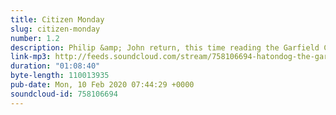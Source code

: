 ```yaml
---
title: Citizen Monday
slug: citizen-monday
number: 1.2
description: Philip &amp; John return, this time reading the Garfield Comics of 2013, the Depression Year. We battle through panic attacks, and the constant intrusions of police sirens to bring you the hot content you desire. What content, you ask? Well we (John) come up with a name for the very worst type of Garfield comic; we revisit a discussion from last week, just so Philip can say a joke he forgot to say at the time; we celebrate the return of Irma, and the Peter Gabriel Flower Costume; and we express sympathy for Jim Davis’s daughter, Ashley Davis. In the second segment, we talk about some episodes of the TV show “Garfield and Friends”. These being Episodes 2 &amp; 12 from Series 1. We really liked “Box O’ Fun”, so much so that we decided to name the segment after it. However we hated Buddy the Bear. We all hate Buddy the Bear.
link-mp3: http://feeds.soundcloud.com/stream/758106694-hatondog-the-garfiles-ep12-citizen-monday.mp3
duration: "01:08:40"
byte-length: 110013935
pub-date: Mon, 10 Feb 2020 07:44:29 +0000
soundcloud-id: 758106694
---
```

